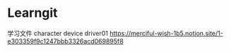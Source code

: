 # Learngit
学习文件
character device driver01
https://merciful-wish-1b5.notion.site/1-e303359f9c1247bbb3326acd069895f8
